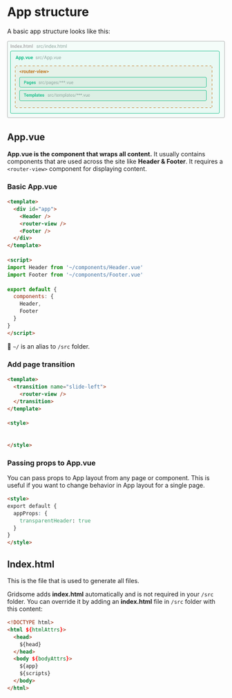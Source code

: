 # App structure

A basic app structure looks like this:

![App layout](./images/app-layout.png)


## App.vue

**App.vue is the component that wraps all content.** It usually contains components that are used across the site like **Header & Footer**. It requires a `<router-view>` component for displaying content.


### Basic App.vue

```html
<template>
  <div id="app">
    <Header /> 
    <router-view />
    <Footer />
  </div>
</template>

<script>
import Header from '~/components/Header.vue'
import Footer from '~/components/Footer.vue'

export default {
  components: {
    Header,
    Footer
  }
}
</script>
```
👋 `~/` is an alias to `/src` folder.

### Add page transition

```html
<template>
  <transition name="slide-left">
    <router-view />
  </transition>
</template>

<style>


</style>
```

### Passing props to App.vue

You can pass props to App layout from any page or component. This is useful if you want to change behavior in App layout for a single page.

```html
<style>
export default {
  appProps: {
    transparentHeader: true
  }
}
</style>
```

## Index.html

This is the file that is used to generate all files.

Gridsome adds **index.html** automatically and is not required in your `/src` folder. You can override it by adding an **index.html** file in `/src` folder with this content:

```html
<!DOCTYPE html>
<html ${htmlAttrs}>
  <head>
    ${head}
  </head>
  <body ${bodyAttrs}>
    ${app}
    ${scripts}
  </body>
</html>
```